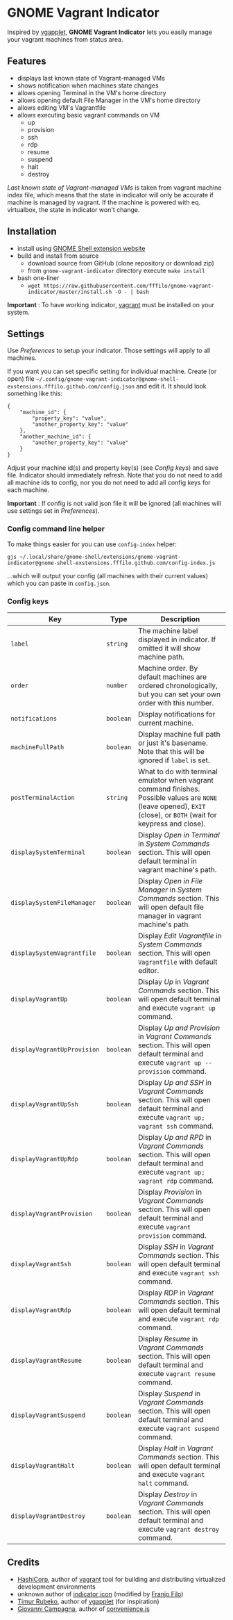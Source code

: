 GNOME Vagrant Indicator
=======================

Inspired by [vgapplet](https://github.com/candidtim/vagrant-appindicator),
**GNOME Vagrant Indicator** lets you easily manage your vagrant machines
from status area.

## Features

- displays last known state of Vagrant-managed VMs
- shows notification when machines state changes
- allows opening Terminal in the VM's home directory
- allows opening default File Manager in the VM's home directory
- allows editing VM's Vagrantfile
- allows executing basic vagrant commands on VM
	- up
	- provision
	- ssh
	- rdp
	- resume
	- suspend
	- halt
	- destroy

_Last known state of Vagrant-managed VMs_ is taken from vagrant machine index
file, which means that the state in indicator will only be accurate if
machine is managed by vagrant. If the machine is powered with eq.
virtualbox, the state in indicator won't change.

## Installation

- install using [GNOME Shell extension website](https://extensions.gnome.org/extension/1269/gnome-vagrant-indicator/)
- build and install from source
	- download source from GitHub (clone repository or download zip)
	- from `gnome-vagrant-indicator` directory execute `make install`
- bash one-liner
	- `wget https://raw.githubusercontent.com/fffilo/gnome-vagrant-indicator/master/install.sh -O - | bash`

**Important** : To have working indicator, [vagrant](https://www.vagrantup.com/)
must be installed on your system.

## Settings

Use _Preferences_ to setup your indicator. Those settings will apply to all machines.

If you want you can set specific setting for individual machine. Create (or open) file
`~/.config/gnome-vagrant-indicator@gnome-shell-exstensions.fffilo.github.com/config.json`
and edit it. It should look something like this:

	{
		"machine_id": {
			"property_key": "value",
			"another_property_key": "value"
		},
		"another_machine_id": {
			"another_property_key": "value"
		}
	}

Adjust your machine id(s) and property key(s) (see _Config keys_) and save file.
Indicator should immediately refresh. Note that you do not need to add all machine
ids to config, nor you do not need to add all config keys for each machine.

**Important** : If config is not valid json file it will be ignored (all machines
will use settings set in _Preferences_).

### Config command line helper

To make things easier for you can use `config-index` helper:

	gjs ~/.local/share/gnome-shell/extensions/gnome-vagrant-indicator@gnome-shell-exstensions.fffilo.github.com/config-index.js

...which will output your config (all machines with their current values)
which you can paste in `config.json`.

### Config keys

| Key | Type | Description |
| --- | --- | --- |
| `label` | `string` | The machine label displayed in indicator. If omitted it will show machine path. |
| `order` | `number` | Machine order. By default machines are ordered chronologically, but you can set your own order with this number. |
| `notifications` | `boolean` | Display notifications for current machine. |
| `machineFullPath` | `boolean` | Display machine full path or just it's basename. Note that this will be ignored if `label` is set. |
| `postTerminalAction` | `string` | What to do with terminal emulator when vagrant command finishes. Possible values are `NONE` (leave opened),  `EXIT` (close), or `BOTH` (wait for keypress and close). |
| `displaySystemTerminal` | `boolean` | Display _Open in Terminal_ in _System Commands_ section. This will open default terminal in vagrant machine's path. |
| `displaySystemFileManager` | `boolean` | Display _Open in File Manager_ in _System Commands_ section. This will open default file manager in vagrant machine's path. |
| `displaySystemVagrantfile` | `boolean` | Display _Edit Vagrantfile_ in _System Commands_ section. This will open `Vagrantfile` with default editor. |
| `displayVagrantUp` | `boolean` | Display _Up_ in _Vagrant Commands_ section. This will open default terminal and execute `vagrant up` command. |
| `displayVagrantUpProvision` | `boolean` | Display _Up and Provision_ in _Vagrant Commands_ section. This will open default terminal and execute `vagrant up --provision` command. |
| `displayVagrantUpSsh` | `boolean` | Display _Up and SSH_ in _Vagrant Commands_ section. This will open default terminal and execute `vagrant up; vagrant ssh` command. |
| `displayVagrantUpRdp` | `boolean` | Display _Up and RPD_ in _Vagrant Commands_ section. This will open default terminal and execute `vagrant up; vagrant rdp` command. |
| `displayVagrantProvision` | `boolean` | Display _Provision_ in _Vagrant Commands_ section. This will open default terminal and execute `vagrant provision` command. |
| `displayVagrantSsh` | `boolean` | Display _SSH_ in _Vagrant Commands_ section. This will open default terminal and execute `vagrant ssh` command. |
| `displayVagrantRdp` | `boolean` | Display _RDP_ in _Vagrant Commands_ section. This will open default terminal and execute `vagrant rdp` command. |
| `displayVagrantResume` | `boolean` | Display _Resume_ in _Vagrant Commands_ section. This will open default terminal and execute `vagrant resume` command. |
| `displayVagrantSuspend` | `boolean` | Display _Suspend_ in _Vagrant Commands_ section. This will open default terminal and execute `vagrant suspend` command. |
| `displayVagrantHalt` | `boolean` | Display _Halt_ in _Vagrant Commands_ section. This will open default terminal and execute `vagrant halt` command. |
| `displayVagrantDestroy` | `boolean` | Display _Destroy_ in _Vagrant Commands_ section. This will open default terminal and execute `vagrant destroy` command. |

## Credits

- [HashiCorp](https://www.hashicorp.com/), author of [vagrant](https://www.vagrantup.com/) tool for building and distributing virtualized development environments
- unknown author of [indicator icon](https://www.vagrantup.com/assets/images/logo-hashicorp-e1aea9d4.svg) (modified by [Franjo Filo](https://github.com/fffilo/))
- [Timur Rubeko](https://github.com/candidtim/), author of [vgapplet](https://github.com/candidtim/vagrant-appindicator) (for inspiration)
- [Giovanni Campagna](https://github.com/gcampax/), author of [convenience.js](https://github.com/gcampax/gnome-shell-extensions/blob/master/lib/convenience.js)
